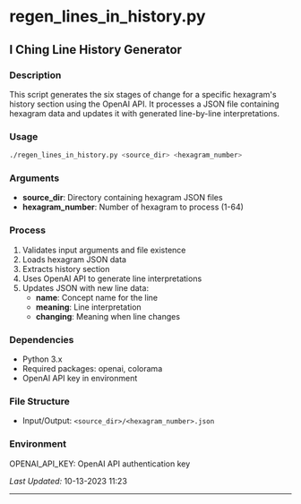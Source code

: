 # regen_lines_in_history.py

## I Ching Line History Generator

### Description
This script generates the six stages of change for a specific hexagram's history section using the OpenAI API. It processes a JSON file containing hexagram data and updates it with generated line-by-line interpretations.

### Usage
```bash
./regen_lines_in_history.py <source_dir> <hexagram_number>
```

### Arguments
- **source_dir**: Directory containing hexagram JSON files
- **hexagram_number**: Number of hexagram to process (1-64)

### Process
1. Validates input arguments and file existence
2. Loads hexagram JSON data
3. Extracts history section
4. Uses OpenAI API to generate line interpretations
5. Updates JSON with new line data:
   - **name**: Concept name for the line
   - **meaning**: Line interpretation
   - **changing**: Meaning when line changes

### Dependencies
- Python 3.x
- Required packages: openai, colorama
- OpenAI API key in environment

### File Structure
- Input/Output: `<source_dir>/<hexagram_number>.json`

### Environment
OPENAI_API_KEY: OpenAI API authentication key

*Last Updated:* 10-13-2023 11:23

---

